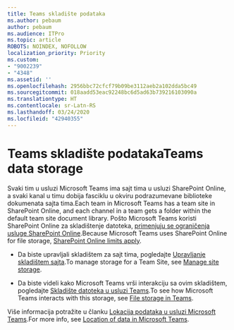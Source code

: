 ```yaml
---
title: Teams skladište podataka
ms.author: pebaum
author: pebaum
ms.audience: ITPro
ms.topic: article
ROBOTS: NOINDEX, NOFOLLOW
localization_priority: Priority
ms.custom:
- "9002239"
- "4348"
ms.assetid: ''
ms.openlocfilehash: 2956bbc72cfcf79b09be3112aeb2a102dda5bc49
ms.sourcegitcommit: 018aadd53eac92248bc6d5ad63b739216103090a
ms.translationtype: HT
ms.contentlocale: sr-Latn-RS
ms.lasthandoff: 03/24/2020
ms.locfileid: "42940355"
---
```

# <a name="teams-data-storage"></a><span data-ttu-id="780b1-102">Teams skladište podataka</span><span class="sxs-lookup"><span data-stu-id="780b1-102">Teams data storage</span></span>

<span data-ttu-id="780b1-103">Svaki tim u usluzi Microsoft Teams ima sajt tima u usluzi SharePoint Online, a svaki kanal u timu dobija fasciklu u okviru podrazumevane biblioteke dokumenata sajta tima.</span><span class="sxs-lookup"><span data-stu-id="780b1-103">Each team in Microsoft Teams has a team site in SharePoint Online, and each channel in a team gets a folder within the default team site document library.</span></span> <span data-ttu-id="780b1-104">Pošto Microsoft Teams koristi SharePoint Online za skladištenje datoteka, [primenjuju se ograničenja usluge SharePoint Online](https://docs.microsoft.com/microsoftteams/limits-specifications-teams#storage).</span><span class="sxs-lookup"><span data-stu-id="780b1-104">Because Microsoft Teams uses SharePoint Online for file storage, [SharePoint Online limits apply](https://docs.microsoft.com/microsoftteams/limits-specifications-teams#storage).</span></span>

- <span data-ttu-id="780b1-105">Da biste upravljali skladištem za sajt tima, pogledajte [Upravljanje skladištem sajta](https://docs.microsoft.com/sharepoint/manage-site-collection-storage-limits#manage-individual-site-storage-limits).</span><span class="sxs-lookup"><span data-stu-id="780b1-105">To manage storage for a Team Site, see [Manage site storage](https://docs.microsoft.com/sharepoint/manage-site-collection-storage-limits#manage-individual-site-storage-limits).</span></span>

- <span data-ttu-id="780b1-106">Da biste videli kako Microsoft Teams vrši interakciju sa ovim skladištem, pogledajte [Skladište datoteka u usluzi Teams](https://support.office.com/article/file-storage-in-teams-df5cc0a5-d1bb-414c-8870-46c6eb76686a).</span><span class="sxs-lookup"><span data-stu-id="780b1-106">To see how Microsoft Teams interacts with this storage, see [File storage in Teams](https://support.office.com/article/file-storage-in-teams-df5cc0a5-d1bb-414c-8870-46c6eb76686a).</span></span>

<span data-ttu-id="780b1-107">Više informacija potražite u članku [Lokacija podataka u usluzi Microsoft Teams](https://docs.microsoft.com/microsoftteams/location-of-data-in-teams).</span><span class="sxs-lookup"><span data-stu-id="780b1-107">For more info, see [Location of data in Microsoft Teams](https://docs.microsoft.com/microsoftteams/location-of-data-in-teams).</span></span>
